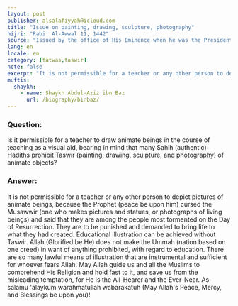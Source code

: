 ```yaml
---
layout: post
publisher: alsalafiyyah@icloud.com
title: "Issue on painting, drawing, sculpture, photography"
hijri: "Rabi' Al-Awwal 11, 1442"
source: "Issued by the office of His Eminence when he was the President of the Islamic University, on 25/3/1395 A.H., no. 841"
lang: en
locale: en
category: [fatwas,taswir]
note: false
excerpt: "It is not permissible for a teacher or any other person to depict pictures of animate beings, because the Prophet -peace be upon him- cursed the one who makes pictures and statues, or photographs of living beings and said that they are among the people most tormented on the Day of Resurrection."
muftis:
  shaykh: 
    - name: Shaykh Abdul-Aziz ibn Baz
      url: /biography/binbaz/
---
```


### Question: 

Is it permissible for a teacher to draw animate beings in the course of teaching as a visual aid, bearing in mind that many Sahih (authentic) Hadiths prohibit Taswir (painting, drawing, sculpture, and photography) of animate objects? 

### Answer: 

It is not permissible for a teacher or any other person to depict pictures of animate beings, because the Prophet (peace be upon him) cursed the Musawwir (one who makes pictures and statues, or photographs of living beings) and said that they are among the people most tormented on the Day of Resurrection. They are to be punished and demanded to bring life to what they had created. Educational illustration can be achieved without Taswir. Allah (Glorified be He) does not make the Ummah (nation based on one creed) in want of anything prohibited, with regard to education. There are so many lawful means of illustration that are instrumental and sufficient for whoever fears Allah. May Allah guide us and all the Muslims to comprehend His Religion and hold fast to it, and save us from the misleading temptation, for He is the All-Hearer and the Ever-Near. As-salamu 'alaykum warahmatullah wabarakatuh (May Allah's Peace, Mercy, and Blessings be upon you)!
